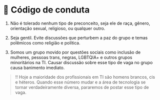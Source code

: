 # :memo: Código de conduta 

1. Não é tolerado nenhum tipo de preconceito, seja ele de raça, gênero, orientação sexual, religioso, ou qualquer outro. 

2. Seja gentil. Evite discussões que perturbem a paz do grupo e temas polêmicos como religião e política. 

3. Somos um grupo movido por questões sociais como inclusão de mulheres, pessoas trans, negras, LGBTQIA+ e outros grupos minoritários na TI. Causar discussão sobre esse tipo de vaga no grupo causa banimento imediato.

> :bangbang: Hoje a maioridade dos profissionais em TI são homens brancos, cis e héteros. Quando esse número mudar e a área de tecnologia se tornar verdadeiramente diversa, pararemos de postar esse tipo de vaga.

